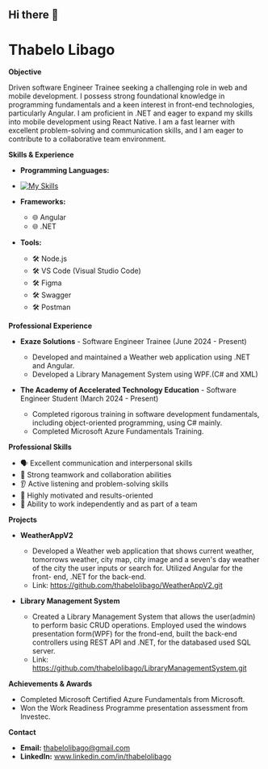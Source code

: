 ## Hi there 👋

# Thabelo Libago 

**Objective**

Driven software Engineer Trainee seeking a challenging role in web and mobile development. I possess strong foundational knowledge in programming fundamentals and a keen interest in front-end technologies, particularly Angular. I am proficient in .NET and eager to expand my skills into mobile development using React Native. I am a fast learner with excellent problem-solving and communication skills, and I am eager to contribute to a collaborative team environment.

**Skills & Experience**


* **Programming Languages:**
* [![My Skills](https://skillicons.dev/icons?i=aws,gcp,azure,react,vue,flutter&perline=3)](https://skillicons.dev)
  
* **Frameworks:**
    * 🌐 Angular
    * 🌐 .NET

* **Tools:**
    * 🛠️ Node.js
    * 🛠️ VS Code (Visual Studio Code)
    * 🛠️ Figma
    * 🛠️ Swagger
    * 🛠️ Postman

**Professional Experience**

* **Exaze Solutions** - Software Engineer Trainee (June 2024 - Present)
    * Developed and maintained a Weather web application using .NET and Angular.
    * Developed a Library Management System using WPF.(C# and XML)
      
* **The Academy of Accelerated Technology Education** - Software Engineer Student (March 2024 - Present)
    * Completed rigorous training in software development fundamentals, including object-oriented programming, using C# mainly.
    * Completed Microsoft Azure Fundamentals Training.

**Professional Skills**

* 🗣️ Excellent communication and interpersonal skills
* 🤝 Strong teamwork and collaboration abilities
* 👂 Active listening and problem-solving skills
* 🚀 Highly motivated and results-oriented
* 🎯 Ability to work independently and as part of a team

**Projects**

* **WeatherAppV2** 
    * Developed a Weather web application that shows current weather, tomorrows weather, city map, city image and a seven's day weather of the city the user inputs or search for. Utilized Angular for the front- 
      end, .NET for the back-end.
    * Link: https://github.com/thabelolibago/WeatherAppV2.git
      
* **Library Management System** 
    * Created a Library Management System that allows the user(admin) to perform basic CRUD operations. Employed used the windows presentation form(WPF) for the frond-end, built the back-end controllers using 
      REST API and .NET, for the databased used SQL server.
    * Link: https://github.com/thabelolibago/LibraryManagementSystem.git

**Achievements & Awards**

* Completed Microsoft Certified Azure Fundamentals from Microsoft.
* Won the Work Readiness Programme presentation assessment from Investec.

**Contact**

* **Email:** thabelolibago@gmail.com
* **LinkedIn:** www.linkedin.com/in/thabelolibago
  

